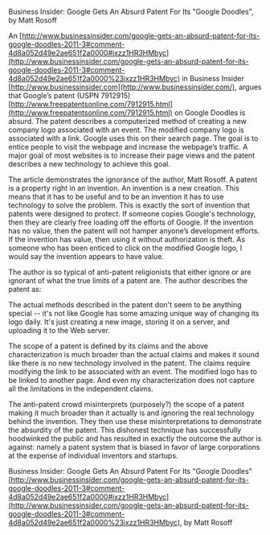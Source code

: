 

Business Insider: Google Gets An Absurd Patent For Its "Google Doodles", by Matt Rosoff

  
  

An [http://www.businessinsider.com/google-gets-an-absurd-patent-for-its-google-doodles-2011-3#comment-4d8a052d49e2ae651f2a0000#ixzz1HR3HMbyc](http://www.businessinsider.com/google-gets-an-absurd-patent-for-its-google-doodles-2011-3#comment-4d8a052d49e2ae651f2a0000%23ixzz1HR3HMbyc) in Business Insider [http://www.businessinsider.com](http://www.businessinsider.com/), argues that Google’s patent (USPN 7912915) [http://www.freepatentsonline.com/7912915.html](http://www.freepatentsonline.com/7912915.html) on Google Doodles is absurd. The patent describes a computerized method of creating a new company logo associated with an event. The modified company logo is associated with a link. Google uses this on their search page. The goal is to entice people to visit the webpage and increase the webpage’s traffic. A major goal of most websites is to increase their page views and the patent describes a new technology to achieve this goal.

The article demonstrates the ignorance of the author, Matt Rosoff. A patent is a property right in an invention. An invention is a new creation. This means that it has to be useful and to be an invention it has to use technology to solve the problem. This is exactly the sort of invention that patents were designed to protect. If someone copies Google's technology, then they are clearly free loading off the efforts of Google. If the invention has no value, then the patent will not hamper anyone’s development efforts. If the invention has value, then using it without authorization is theft. As someone who has been enticed to click on the modified Google logo, I would say the invention appears to have value.

The author is so typical of anti-patent religionists that either ignore or are ignorant of what the true limits of a patent are. The author describes the patent as:

The actual methods described in the patent don't seem to be anything special -- it's not like Google has some amazing unique way of changing its logo daily. It's just creating a new image, storing it on a server, and uploading it to the Web server.

The scope of a patent is defined by its claims and the above characterization is much broader than the actual claims and makes it sound like there is no new technology involved in the patent. The claims require modifying the link to be associated with an event. The modified logo has to be linked to another page. And even my characterization does not capture all the limitations in the independent claims.

The anti-patent crowd misinterprets (purposely?) the scope of a patent making it much broader than it actually is and ignoring the real technology behind the invention. They then use these misinterpretations to demonstrate the absurdity of the patent. This dishonest technique has successfully hoodwinked the public and has resulted in exactly the outcome the author is against: namely a patent system that is biased in favor of large corporations at the expense of individual inventors and startups.

  
  

Business Insider: Google Gets An Absurd Patent For Its "Google Doodles" [http://www.businessinsider.com/google-gets-an-absurd-patent-for-its-google-doodles-2011-3#comment-4d8a052d49e2ae651f2a0000#ixzz1HR3HMbyc](http://www.businessinsider.com/google-gets-an-absurd-patent-for-its-google-doodles-2011-3#comment-4d8a052d49e2ae651f2a0000%23ixzz1HR3HMbyc), by Matt Rosoff